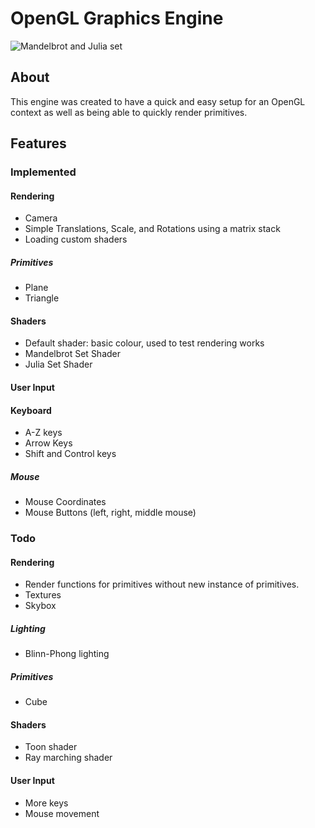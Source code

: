 # OpenGL Graphics Engine
![Mandelbrot and Julia set](https://i.imgur.com/9mzZoWT.png)
## About
This engine was created to have a quick and easy setup for an OpenGL context as well as being able to quickly render primitives.
## Features
### Implemented
#### Rendering
- Camera
- Simple Translations, Scale, and Rotations using a matrix stack
- Loading custom shaders
##### Primitives
- Plane
- Triangle
#### Shaders
- Default shader: basic colour, used to test rendering works
- Mandelbrot Set Shader
- Julia Set Shader
#### User Input
#### Keyboard
- A-Z keys
- Arrow Keys
- Shift and Control keys
##### Mouse
- Mouse Coordinates
- Mouse Buttons (left, right, middle mouse)

### Todo
#### Rendering
- Render functions for primitives without new instance of primitives.
- Textures
- Skybox
##### Lighting
- Blinn-Phong lighting
##### Primitives
- Cube
#### Shaders
- Toon shader
- Ray marching shader
#### User Input
- More keys
- Mouse movement
